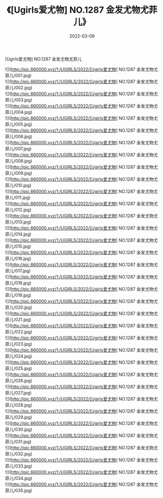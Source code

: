﻿---
layout: post
title:  《[Ugirls爱尤物] NO.1287 金发尤物尤菲儿》
date:   2022-03-09
img: http://pic.660000.xyz/1:/UGIRLS/2022/[Ugirls爱尤物] NO.1287 金发尤物尤菲儿/000.jpg
categories: [美女, 清纯, 唯美]
---

[Ugirls爱尤物] NO.1287 金发尤物尤菲儿

 ![](http://pic.660000.xyz/1:/UGIRLS/2022/[Ugirls爱尤物] NO.1287 金发尤物尤菲儿/001.jpg) <br>![](http://pic.660000.xyz/1:/UGIRLS/2022/[Ugirls爱尤物] NO.1287 金发尤物尤菲儿/002.jpg) <br>![](http://pic.660000.xyz/1:/UGIRLS/2022/[Ugirls爱尤物] NO.1287 金发尤物尤菲儿/003.jpg) <br>![](http://pic.660000.xyz/1:/UGIRLS/2022/[Ugirls爱尤物] NO.1287 金发尤物尤菲儿/004.jpg) <br>![](http://pic.660000.xyz/1:/UGIRLS/2022/[Ugirls爱尤物] NO.1287 金发尤物尤菲儿/005.jpg) <br>![](http://pic.660000.xyz/1:/UGIRLS/2022/[Ugirls爱尤物] NO.1287 金发尤物尤菲儿/006.jpg) <br>![](http://pic.660000.xyz/1:/UGIRLS/2022/[Ugirls爱尤物] NO.1287 金发尤物尤菲儿/007.jpg) <br>![](http://pic.660000.xyz/1:/UGIRLS/2022/[Ugirls爱尤物] NO.1287 金发尤物尤菲儿/008.jpg) <br>![](http://pic.660000.xyz/1:/UGIRLS/2022/[Ugirls爱尤物] NO.1287 金发尤物尤菲儿/009.jpg) <br>![](http://pic.660000.xyz/1:/UGIRLS/2022/[Ugirls爱尤物] NO.1287 金发尤物尤菲儿/010.jpg) <br>![](http://pic.660000.xyz/1:/UGIRLS/2022/[Ugirls爱尤物] NO.1287 金发尤物尤菲儿/011.jpg) <br>![](http://pic.660000.xyz/1:/UGIRLS/2022/[Ugirls爱尤物] NO.1287 金发尤物尤菲儿/012.jpg) <br>![](http://pic.660000.xyz/1:/UGIRLS/2022/[Ugirls爱尤物] NO.1287 金发尤物尤菲儿/013.jpg) <br>![](http://pic.660000.xyz/1:/UGIRLS/2022/[Ugirls爱尤物] NO.1287 金发尤物尤菲儿/014.jpg) <br>![](http://pic.660000.xyz/1:/UGIRLS/2022/[Ugirls爱尤物] NO.1287 金发尤物尤菲儿/015.jpg) <br>![](http://pic.660000.xyz/1:/UGIRLS/2022/[Ugirls爱尤物] NO.1287 金发尤物尤菲儿/016.jpg) <br>![](http://pic.660000.xyz/1:/UGIRLS/2022/[Ugirls爱尤物] NO.1287 金发尤物尤菲儿/017.jpg) <br>![](http://pic.660000.xyz/1:/UGIRLS/2022/[Ugirls爱尤物] NO.1287 金发尤物尤菲儿/018.jpg) <br>![](http://pic.660000.xyz/1:/UGIRLS/2022/[Ugirls爱尤物] NO.1287 金发尤物尤菲儿/019.jpg) <br>![](http://pic.660000.xyz/1:/UGIRLS/2022/[Ugirls爱尤物] NO.1287 金发尤物尤菲儿/020.jpg) <br>![](http://pic.660000.xyz/1:/UGIRLS/2022/[Ugirls爱尤物] NO.1287 金发尤物尤菲儿/021.jpg) <br>![](http://pic.660000.xyz/1:/UGIRLS/2022/[Ugirls爱尤物] NO.1287 金发尤物尤菲儿/022.jpg) <br>![](http://pic.660000.xyz/1:/UGIRLS/2022/[Ugirls爱尤物] NO.1287 金发尤物尤菲儿/023.jpg) <br>![](http://pic.660000.xyz/1:/UGIRLS/2022/[Ugirls爱尤物] NO.1287 金发尤物尤菲儿/024.jpg) <br>![](http://pic.660000.xyz/1:/UGIRLS/2022/[Ugirls爱尤物] NO.1287 金发尤物尤菲儿/025.jpg) <br>![](http://pic.660000.xyz/1:/UGIRLS/2022/[Ugirls爱尤物] NO.1287 金发尤物尤菲儿/026.jpg) <br>![](http://pic.660000.xyz/1:/UGIRLS/2022/[Ugirls爱尤物] NO.1287 金发尤物尤菲儿/027.jpg) <br>![](http://pic.660000.xyz/1:/UGIRLS/2022/[Ugirls爱尤物] NO.1287 金发尤物尤菲儿/028.jpg) <br>![](http://pic.660000.xyz/1:/UGIRLS/2022/[Ugirls爱尤物] NO.1287 金发尤物尤菲儿/029.jpg) <br>![](http://pic.660000.xyz/1:/UGIRLS/2022/[Ugirls爱尤物] NO.1287 金发尤物尤菲儿/030.jpg) <br>![](http://pic.660000.xyz/1:/UGIRLS/2022/[Ugirls爱尤物] NO.1287 金发尤物尤菲儿/031.jpg) <br>![](http://pic.660000.xyz/1:/UGIRLS/2022/[Ugirls爱尤物] NO.1287 金发尤物尤菲儿/032.jpg) <br>![](http://pic.660000.xyz/1:/UGIRLS/2022/[Ugirls爱尤物] NO.1287 金发尤物尤菲儿/033.jpg) <br>![](http://pic.660000.xyz/1:/UGIRLS/2022/[Ugirls爱尤物] NO.1287 金发尤物尤菲儿/034.jpg) <br>![](http://pic.660000.xyz/1:/UGIRLS/2022/[Ugirls爱尤物] NO.1287 金发尤物尤菲儿/035.jpg) <br>